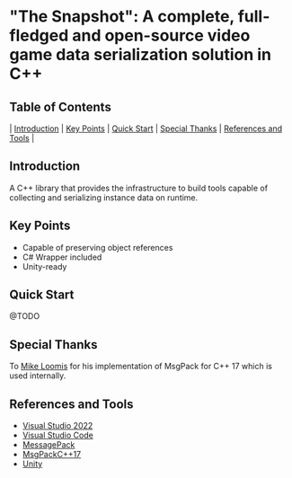 # "The Snapshot": A complete, full-fledged and open-source video game data serialization solution in C++

## Table of Contents

| [Introduction](#introduction) | [Key Points](#key-points) | [Quick Start](#quick-start) | [Special Thanks](#special-thanks) | [References and Tools](#references-and-tools) |

## Introduction

A C++ library that provides the infrastructure to build tools capable of collecting and serializing instance data on runtime.

## Key Points

- Capable of preserving object references
- C# Wrapper included
- Unity-ready

## Quick Start

@TODO

## Special Thanks

To [Mike Loomis](https://github.com/mikeloomisgg) for his implementation of MsgPack for C++ 17 which is used internally.

## References and Tools

- [Visual Studio 2022](https://visualstudio.microsoft.com/vs/)
- [Visual Studio Code](https://code.visualstudio.com/)
- [MessagePack](https://msgpack.org/index.html)
- [MsgPackC++17](https://github.com/mikeloomisgg/cppack/tree/feature/nvp_packing)
- [Unity](https://unity.com/)

